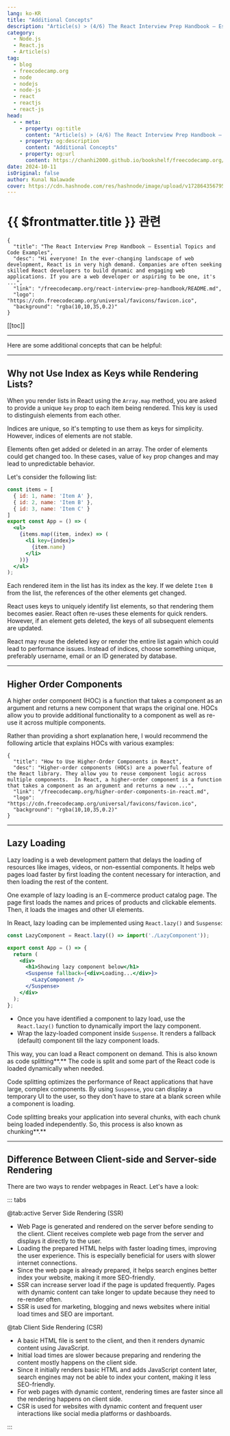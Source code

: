 ```yaml
---
lang: ko-KR
title: "Additional Concepts"
description: "Article(s) > (4/6) The React Interview Prep Handbook – Essential Topics and Code Examples" 
category:
  - Node.js
  - React.js
  - Article(s)
tag:
  - blog
  - freecodecamp.org
  - node
  - nodejs
  - node-js
  - react
  - reactjs
  - react-js
head:
  - - meta:
    - property: og:title
      content: "Article(s) > (4/6) The React Interview Prep Handbook – Essential Topics and Code Examples"
    - property: og:description
      content: "Additional Concepts"
    - property: og:url
      content: https://chanhi2000.github.io/bookshelf/freecodecamp.org/react-interview-prep-handbook/additional-concepts.html
date: 2024-10-11
isOriginal: false
author: Kunal Nalawade
cover: https://cdn.hashnode.com/res/hashnode/image/upload/v1728643567956/00c98d19-4694-4942-9ad2-d2f25bcf05c0.png
---
```


# {{ $frontmatter.title }} 관련

```component VPCard
{
  "title": "The React Interview Prep Handbook – Essential Topics and Code Examples",
  "desc": "Hi everyone! In the ever-changing landscape of web development, React is in very high demand. Companies are often seeking skilled React developers to build dynamic and engaging web applications. If you are a web developer or aspiring to be one, it's ...",
  "link": "/freecodecamp.org/react-interview-prep-handbook/README.md",
  "logo": "https://cdn.freecodecamp.org/universal/favicons/favicon.ico",
  "background": "rgba(10,10,35,0.2)"
}
```

[[toc]]

---

<SiteInfo
  name="The React Interview Prep Handbook – Essential Topics and Code Examples"
  desc="Hi everyone! In the ever-changing landscape of web development, React is in very high demand. Companies are often seeking skilled React developers to build dynamic and engaging web applications. If you are a web developer or aspiring to be one, it's ..."
  url="https://freecodecamp.org/news/react-interview-prep-handbook#heading-additional-concepts"
  logo="https://cdn.freecodecamp.org/universal/favicons/favicon.ico"
  preview="https://cdn.hashnode.com/res/hashnode/image/upload/v1728643567956/00c98d19-4694-4942-9ad2-d2f25bcf05c0.png"/>

Here are some additional concepts that can be helpful:

---

## Why not Use Index as Keys while Rendering Lists?

When you render lists in React using the `Array.map` method, you are asked to provide a unique `key` prop to each item being rendered. This key is used to distinguish elements from each other.

Indices are unique, so it's tempting to use them as keys for simplicity. However, indices of elements are not stable.

Elements often get added or deleted in an array. The order of elements could get changed too. In these cases, value of `key` prop changes and may lead to unpredictable behavior.

Let's consider the following list:

```jsx
const items = [
  { id: 1, name: 'Item A' },
  { id: 2, name: 'Item B' },
  { id: 3, name: 'Item C' }
]
export const App = () => (
  <ul>
    {items.map((item, index) => (
      <li key={index}>
        {item.name}
      </li>
    ))}
  </ul>
);
```

Each rendered item in the list has its index as the key. If we delete `Item B` from the list, the references of the other elements get changed.

React uses keys to uniquely identify list elements, so that rendering them becomes easier. React often re-uses these elements for quick renders. However, if an element gets deleted, the keys of all subsequent elements are updated.

React may reuse the deleted key or render the entire list again which could lead to performance issues. Instead of indices, choose something unique, preferably username, email or an ID generated by database.

---

## Higher Order Components

A higher order component (HOC) is a function that takes a component as an argument and returns a new component that wraps the original one. HOCs allow you to provide additional functionality to a component as well as re-use it across multiple components.

Rather than providing a short explanation here, I would recommend the following article that explains HOCs with various examples:

```component VPCard
{
  "title": "How to Use Higher-Order Components in React",
  "desc": "Higher-order components (HOCs) are a powerful feature of the React library. They allow you to reuse component logic across multiple components.  In React, a higher-order component is a function that takes a component as an argument and returns a new ...",
  "link": "/freecodecamp.org/higher-order-components-in-react.md",
  "logo": "https://cdn.freecodecamp.org/universal/favicons/favicon.ico",
  "background": "rgba(10,10,35,0.2)"
}
```

---

## Lazy Loading

Lazy loading is a web development pattern that delays the loading of resources like images, videos, or non-essential components. It helps web pages load faster by first loading the content necessary for interaction, and then loading the rest of the content.

One example of lazy loading is an E-commerce product catalog page. The page first loads the names and prices of products and clickable elements. Then, it loads the images and other UI elements.

In React, lazy loading can be implemented using `React.lazy()` and `Suspense`:

```jsx
const LazyComponent = React.lazy(() => import('./LazyComponent'));

export const App = () => {
  return (
    <div>
      <h1>Showing lazy component below</h1>
      <Suspense fallback={<div>Loading...</div>}>
        <LazyComponent />
      </Suspense>
    </div>
  );
};
```

- Once you have identified a component to lazy load, use the `React.lazy()` function to dynamically import the lazy component.
- Wrap the lazy-loaded component inside `Suspense`. It renders a fallback (default) component till the lazy component loads.

This way, you can load a React component on demand. This is also known as code splitting**.** The code is split and some part of the React code is loaded dynamically when needed.

Code splitting optimizes the performance of React applications that have large, complex components. By using `Suspense`, you can display a temporary UI to the user, so they don't have to stare at a blank screen while a component is loading.

Code splitting breaks your application into several chunks, with each chunk being loaded independently. So, this process is also known as chunking**.**

---

## Difference Between Client-side and Server-side Rendering

There are two ways to render webpages in React. Let's have a look:

::: tabs

@tab:active Server Side Rendering (SSR)

- Web Page is generated and rendered on the server before sending to the client. Client receives complete web page from the server and displays it directly to the user.
- Loading the prepared HTML helps with faster loading times, improving the user experience. This is especially beneficial for users with slower internet connections.
- Since the web page is already prepared, it helps search engines better index your website, making it more SEO-friendly.
- SSR can increase server load if the page is updated frequently. Pages with dynamic content can take longer to update because they need to re-render often.
- SSR is used for marketing, blogging and news websites where initial load times and SEO are important.

@tab Client Side Rendering (CSR)

- A basic HTML file is sent to the client, and then it renders dynamic content using JavaScript.
- Initial load times are slower because preparing and rendering the content mostly happens on the client side.
- Since it initially renders basic HTML and adds JavaScript content later, search engines may not be able to index your content, making it less SEO-friendly.
- For web pages with dynamic content, rendering times are faster since all the rendering happens on client side.
- CSR is used for websites with dynamic content and frequent user interactions like social media platforms or dashboards.

:::